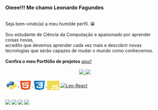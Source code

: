 ### **Oieee!!! Me chamo Leonardo Fagundes** 
<br>
Seja bem-vindo(a) a meu humilde perfil. 😁<br><br>
Sou estudante de Ciência da Computação e apaixonado por aprender coisas novas,<br>
acredito que devemos aprender cada vez mais e descobrir novas tecnologias que serão capazes de mudar o mundo como conhecemos.<br><br>
<strong>Confira o meu Portfólio de projetos</strong> <a href="https://leofagundes.vercel.app/">aqui!</a> 
<br><br>
<div align="center">
  <a href="https://github.com/leoFagundes">
  <img height="181em" src="https://github-readme-stats.vercel.app/api?username=leoFagundes&show_icons=true&theme=cobalt&include_all_commits=true&count_private=true"/>
  <img height="181em" src="https://github-readme-stats.vercel.app/api/top-langs/?username=leoFagundes&layout=compact&langs_count=7&theme=cobalt"/>
</div>
<div style="display: inline_block"><br>
  <img align="center" alt="Leo-Python" height="30" width="40" src="https://raw.githubusercontent.com/devicons/devicon/master/icons/python/python-original.svg">
  <img align="center" alt="Leo-HTML" height="30" width="40" src="https://raw.githubusercontent.com/devicons/devicon/master/icons/html5/html5-original.svg">
  <img align="center" alt="Leo-CSS" height="30" width="40" src="https://raw.githubusercontent.com/devicons/devicon/master/icons/css3/css3-original.svg">
  <img align="center" alt="Leo-Js" height="30" width="40" src="https://raw.githubusercontent.com/devicons/devicon/master/icons/javascript/javascript-plain.svg">
  <img align="center" alt="Leo-React" height="30" width="40" src="https://cdn.jsdelivr.net/gh/devicons/devicon/icons/react/react-original-wordmark.svg" />
</div>
  

##


<div> 
  <a href="https://www.instagram.com/leo.fagundes.50/" target="_blank"><img src="https://img.shields.io/badge/-Instagram-%23E4405F?style=for-the-badge&logo=instagram&logoColor=white" target="_blank"></a>
  <a href = "mailto:leofagundes2015@gmail.com"><img src="https://img.shields.io/badge/-Gmail-%23333?style=for-the-badge&logo=gmail&logoColor=white" target="_blank"></a>
  <a href="https://www.linkedin.com/in/leonardo-fagundes-5a348a248/" target="_blank"><img src="https://img.shields.io/badge/-LinkedIn-%230077B5?style=for-the-badge&logo=linkedin&logoColor=white" target="_blank"></a> 
  <a href="https://github.com/leoFagundes" target="_blank"><img src="https://img.shields.io/badge/GitHub-100000?style=for-the-badge&logo=github&logoColor=white" target="_blank"></a>
</div>
